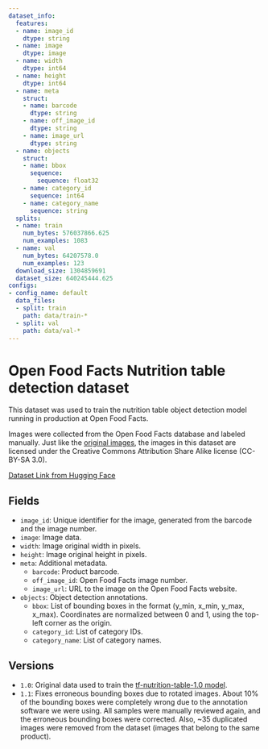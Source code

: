 ```yaml
---
dataset_info:
  features:
  - name: image_id
    dtype: string
  - name: image
    dtype: image
  - name: width
    dtype: int64
  - name: height
    dtype: int64
  - name: meta
    struct:
    - name: barcode
      dtype: string
    - name: off_image_id
      dtype: string
    - name: image_url
      dtype: string
  - name: objects
    struct:
    - name: bbox
      sequence:
        sequence: float32
    - name: category_id
      sequence: int64
    - name: category_name
      sequence: string
  splits:
  - name: train
    num_bytes: 576037866.625
    num_examples: 1083
  - name: val
    num_bytes: 64207578.0
    num_examples: 123
  download_size: 1304859691
  dataset_size: 640245444.625
configs:
- config_name: default
  data_files:
  - split: train
    path: data/train-*
  - split: val
    path: data/val-*
---
```



# Open Food Facts Nutrition table detection dataset

This dataset was used to train the nutrition table object detection model running in production at Open Food Facts.

Images were collected from the Open Food Facts database and labeled manually.
Just like the [original images](https://world.openfoodfacts.org/data), the images in this dataset are licensed under the Creative Commons Attribution Share Alike license (CC-BY-SA 3.0).

[Dataset Link from Hugging Face](https://huggingface.co/datasets/openfoodfacts/nutrition-table-detection)

## Fields

- `image_id`: Unique identifier for the image, generated from the barcode and the image number.
- `image`: Image data.
- `width`: Image original width in pixels.
- `height`: Image original height in pixels.
- `meta`: Additional metadata.
    - `barcode`: Product barcode.
    - `off_image_id`: Open Food Facts image number.
    - `image_url`: URL to the image on the Open Food Facts website.
- `objects`: Object detection annotations.
    - `bbox`: List of bounding boxes in the format (y_min, x_min, y_max, x_max).
              Coordinates are normalized between 0 and 1, using the top-left corner as the origin.
    - `category_id`: List of category IDs.
    - `category_name`: List of category names.


## Versions

- `1.0`: Original data used to train the [tf-nutrition-table-1.0 model](https://github.com/openfoodfacts/robotoff-models/releases/tag/tf-nutrition-table-1.0).
- `1.1`: Fixes erroneous bounding boxes due to rotated images.
         About 10% of the bounding boxes were completely wrong due to the annotation software we were using.
         All samples were manually reviewed again, and the erroneous bounding boxes were corrected.
         Also, ~35 duplicated images were removed from the dataset (images that belong to the same product).
